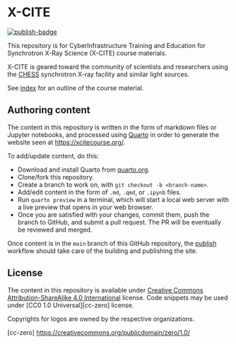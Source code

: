 # X-CITE

[![publish-badge]][publish-workflow]

This repository is for CyberInfrastructure Training and Education for
Synchrotron X-Ray Science (X-CITE) course materials.

X-CITE is geared toward the community of scientists and researchers
using the [CHESS] synchrotron X-ray facility and similar light
sources.

See [index] for an outline of the course material.

## Authoring content

The content in this repository is written in the form of markdown
files or Jupyter notebooks, and processed using [Quarto] in order to
generate the website seen at https://xcitecourse.org/.

To add/update content, do this:

- Download and install Quarto from [quarto.org][Quarto].
- Clone/fork this repository.
- Create a branch to work on, with `git checkout -b <branch-name>`.
- Add/edit content in the form of `.md`, `.qmd`, or `.ipynb` files.
- Run `quarto preview` in a terminal, which will start a local web
  server with a live preview that opens in your web browser.
- Once you are satisfied with your changes, commit them, push the
  branch to GitHub, and submit a pull request.  The PR will be
  eventually be reviewed and merged.

Once content is in the `main` branch of this GitHub repository, the
[publish] workflow should take care of the building and publishing the
site.

## License

The content in this repository is available under [Creative Commons
Attribution-ShareAlike 4.0 International][cc-by-sa] license.  Code
snippets may be used under [CC0 1.0 Universal][cc-zero] license.

Copyrights for logos are owned by the respective organizations.

<!-- References -->

[publish-workflow]: https://github.com/RENCI-NRIG/X-CITE/actions/workflows/publish.yml
[publish-badge]: https://github.com/RENCI-NRIG/X-CITE/actions/workflows/publish.yml/badge.svg (Publish)

[CHESS]: https://www.chess.cornell.edu/
[index]: ./index.md
[publish]: .github/workflows/publish.yml

[Quarto]: https://quarto.org/
[x-cite]: https://xcitecourse.org/

[cc-by-sa]: https://creativecommons.org/licenses/by-sa/4.0/
[cc-zero] https://creativecommons.org/publicdomain/zero/1.0/
